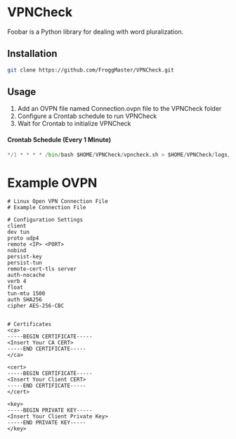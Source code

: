# VPNCheck

Foobar is a Python library for dealing with word pluralization.

## Installation

```bash
git clone https://github.com/FroggMaster/VPNCheck.git
```

## Usage
1) Add an OVPN file named Connection.ovpn file to the VPNCheck folder
2) Configure a Crontab schedule to run VPNCheck
3) Wait for Crontab to initialize VPNCheck 


#### Crontab Schedule (Every 1 Minute)
```python
*/1 * * * * /bin/bash $HOME/VPNCheck/vpncheck.sh > $HOME/VPNCheck/logs/cron.log
```

# Example OVPN
```
# Linux Open VPN Connection File
# Example Connection File

# Configuration Settings
client
dev tun
proto udp4
remote <IP> <PORT>
nobind
persist-key
persist-tun
remote-cert-tls server
auth-nocache
verb 4
float
tun-mtu 1500
auth SHA256
cipher AES-256-CBC


# Certificates
<ca>
-----BEGIN CERTIFICATE-----
<Insert Your CA CERT>
-----END CERTIFICATE-----
</ca>

<cert>
-----BEGIN CERTIFICATE-----
<Insert Your Client CERT>
-----END CERTIFICATE-----
</cert>

<key>
-----BEGIN PRIVATE KEY-----
<Insert Your Client Private Key>
-----END PRIVATE KEY-----
</key>
```
